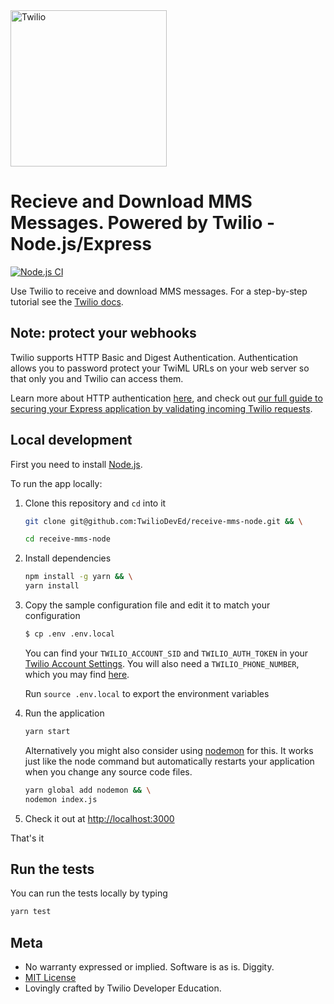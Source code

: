 <a href="https://www.twilio.com">
  <img src="https://static0.twilio.com/marketing/bundles/marketing/img/logos/wordmark-red.svg" alt="Twilio" width="250" />
</a>

# Recieve and Download MMS Messages. Powered by Twilio - Node.js/Express

[![Node.js CI](https://github.com/TwilioDevEd/receive-mms-node/actions/workflows/node.js.yml/badge.svg)](https://github.com/TwilioDevEd/receive-mms-node/actions/workflows/node.js.yml)

Use Twilio to receive and download MMS messages. For a step-by-step tutorial see the [Twilio docs](https://www.twilio.com/docs/guides/receive-and-download-images-incoming-mms-messages-node).

## Note: protect your webhooks

Twilio supports HTTP Basic and Digest Authentication. Authentication allows you to password protect your TwiML URLs on your web server so that only you and Twilio can access them.

Learn more about HTTP authentication [here](https://www.twilio.com/docs/usage/security#http-authentication), and check out [our full guide to securing your Express application by validating incoming Twilio requests](https://www.twilio.com/docs/usage/tutorials/how-to-secure-your-express-app-by-validating-incoming-twilio-requests).

## Local development

First you need to install [Node.js](http://nodejs.org/).

To run the app locally:

1. Clone this repository and `cd` into it

   ```bash
   git clone git@github.com:TwilioDevEd/receive-mms-node.git && \

   cd receive-mms-node
   ```

1. Install dependencies

    ```bash
    npm install -g yarn && \
    yarn install
    ```

1. Copy the sample configuration file and edit it to match your configuration

   ```bash
   $ cp .env .env.local
   ```
   You can find your `TWILIO_ACCOUNT_SID` and `TWILIO_AUTH_TOKEN` in your
   [Twilio Account Settings](https://www.twilio.com/console).
   You will also need a `TWILIO_PHONE_NUMBER`, which you may find [here](https://www.twilio.com/console/phone-numbers/incoming).

   Run `source .env.local` to export the environment variables

1. Run the application

    ```bash
    yarn start
    ```
    Alternatively you might also consider using [nodemon](https://github.com/remy/nodemon) for this. It works just like
    the node command but automatically restarts your application when you change any source code files.

    ```bash
    yarn global add nodemon && \
    nodemon index.js 
    ```

1. Check it out at [http://localhost:3000](http://localhost:3000)

That's it

## Run the tests

You can run the tests locally by typing

```bash
yarn test
```

## Meta

* No warranty expressed or implied. Software is as is. Diggity.
* [MIT License](http://www.opensource.org/licenses/mit-license.html)
* Lovingly crafted by Twilio Developer Education.
